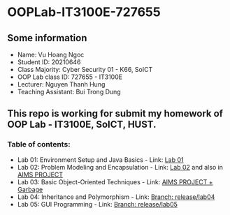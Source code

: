 # OOPLab-IT3100E-727655

## Some information

* Name: Vu Hoang Ngoc 
* Student ID: 20210646
* Class Majority: Cyber Security 01 - K66, SoICT
* OOP Lab class ID: 727655 - IT3100E
* Lecturer: Nguyen Thanh Hung
* Teaching Assistant: Bui Trong Dung

## This repo is working for submit my homework of OOP Lab - IT3100E, SoICT, HUST.
### Table of contents:

* Lab 01: Environment Setup and Java Basics - Link: [Lab 01](./Other/Lab_01)
* Lab 02: Problem Modeling and Encapsulation - Link: [Lab 02](./Other/Lab_02) and also in [AIMS PROJECT](./AIMS/AimsProject)
* Lab 03: Basic Object-Oriented Techniques - Link: [AIMS PROJECT + Garbage](https://github.com/ngocvu2405/OOPLab-IT3100E-727655/tree/release/lab03)
* Lab 04: Inheritance and Polymorphism - Link: [Branch: release/lab04](https://github.com/ngocvu2405/OOPLab-IT3100E-727655/tree/release/lab04)
* Lab 05: GUI Programming - Link: [Branch: release/lab05](https://github.com/ngocvu2405/OOPLab-IT3100E-727655/tree/release/lab05)
